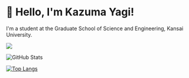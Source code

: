 # 👋 Hello, I'm Kazuma Yagi!

I'm a student at the Graduate School of Science and Engineering, Kansai University.

![](https://github-profile-summary-cards.vercel.app/api/cards/profile-details?username=kzm784&theme=vue)

![GitHub Stats](https://github-readme-stats.vercel.app/api?username=kzm784&show_icons=true)

[![Top Langs](https://github-readme-stats.vercel.app/api/top-langs/?username=kzm784&layout=compact&langs_count=6)](https://github.com/anuraghazra/github-readme-stats)
